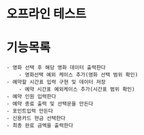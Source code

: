 # 오프라인 테스트


# 기능목록
    - 영화 선택 후 해당 영화 데이터 출력한다
        - 영화선택 예외 케이스 추가(영화 선택 범위 확인)
    - 예약할 시간표 입력 구현 및 데이터 저장
        - 예약 시간표 예외케이스 추가(시간표 범위 확인)
    - 예약 인원 입력한다
    - 예약 종료 출력 및 선택문을 만든다
    - 포인트입력 만든다
    - 신용카드 현금 선택한다
    - 최종 완료 금액을 출력한다